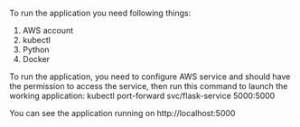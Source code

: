To run the application you need following things:
1. AWS account
2. kubectl
3. Python
4. Docker

To run the application, you need to configure AWS service and should have the permission to access the service, then run this command to launch the working application:
kubectl port-forward svc/flask-service 5000:5000

You can see the application running on http://localhost:5000
